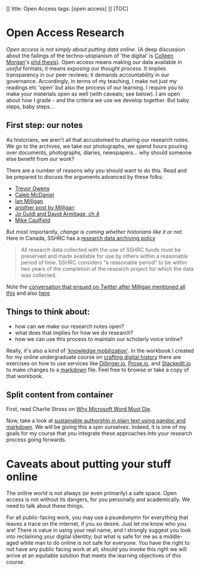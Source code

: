 [[
title: Open Access
tags: [open access]
]]
[TOC]

# Open Access Research

_Open access is not simply about putting data online._ (A deep discussion about the failings of the techno-utopianism of 'the digital' is [Colleen Morgan](https://middlesavagery.wordpress.com/)'s [phd thesis](https://www.academia.edu/2997156/Emancipatory_Digital_Archaeology)). Open access means making our data available in *useful* formats; it means *exposing our thought process*. It implies transparency in our peer reviews; it demands accountability in our governance. Accordingly, in terms of my teaching, I make not just my readings etc 'open' but also the process of our learning. I require you to make your materials open as well (with caveats; see below). I am open about how I grade - and the criteria we use we develop together. But baby steps, baby steps...

## First step: our notes
As historians, we aren't all that accustomed to sharing our research notes. We go to the archives, we take our photographs, we spend *hours* pouring over documents, photographs, diaries, newspapers... why should someone else benefit from *our* work?

There are a number of reasons why you should want to do this. Read and be prepared to discuss the arguments advanced by these folks:

+ [Trevor Owens](http://www.trevorowens.org/2008/03/sunrise-on-methodology-and-radical-transparency-of-sources-in-historical-writing/)
+ [Caleb McDaniel](http://wcm1.web.rice.edu/open-notebook-history.html)
+ [Ian Milligan](http://ianmilligan.ca/2014/10/23/sshrcs-research-data-archiving-policy-and-historians/)
+ [another post by Milligan](http://ianmilligan.ca/2014/01/27/why-canadas-open-data-initiative-matters-to-historians/)
+ [Jo Guldi and David Armitage, ch 4](http://historymanifesto.cambridge.org/read/chapter-4-big-questions-big-data/)
+ [Mike Caulfield](http://hapgood.us/2014/11/06/federated-education-new-directions-in-digital-collaboration/)

But most importantly, *change is coming whether historians like it or not*. Here in Canada, SSHRC has a [research data archiving policy](http://www.sshrc-crsh.gc.ca/about-au_sujet/policies-politiques/statements-enonces/edata-donnees_electroniques-eng.aspx)

> All research data collected with the use of SSHRC funds must be preserved and made available for use by others within a reasonable period of time. SSHRC considers “a reasonable period” to be within two years of the completion of the research project for which the data was collected.

Note the [conversation that ensued on Twitter after Milligan mentioned all this](https://twitter.com/ianmilligan1/status/524932470001897472) and also [here](https://twitter.com/ianmilligan1/status/524932589875101697)

## Things to think about: 
+ how can we make our research notes open? 
+ what does that implies for how we do research?
+ how we can use this process to maintain our scholarly voice online?

Really, it's also a kind of ['knowledge mobilization'](http://www.sshrc-crsh.gc.ca/society-societe/community-communite/index-eng.aspx#2). In the workbook I created for my online undergraduate course on [crafting digital history](http://workbook.craftingdigitalhistory.ca/Open-Access-Research/Exercises/) there are exercises on how to use services like [Dillinger.io](http://dillinger.io), [Prose.io](http://prose.io), and [Stackedit.io](http://stackedit.io) to make changes to a [markdown](http://daringfireball.net/projects/markdown/) file. Feel free to browse or take a copy of that workbook.

## Split content from container

First, read Charlie Stross on [Why Microsoft Word Must Die](http://www.antipope.org/charlie/blog-static/2013/10/why-microsoft-word-must-die.html).

Now, take a look at [sustainable authorship in plain text using pandoc and markdown](http://programminghistorian.org/lessons/sustainable-authorship-in-plain-text-using-pandoc-and-markdown). We will be giving this a spin ourselves. Indeed, it is one of my goals for my course that you integrate these approaches into your research process going forwards.

# Caveats about putting your stuff online

The online world is not always (or even primarily) a safe space. Open access is not without its dangers, for you personally and academically. We need to talk about these things. 

For all public-facing work, you may use a psuedonymn for everything that leaves a trace on the internet, if you so desire. Just let me know who you are! There is value in using your real name, and I strongly suggest you look into reclaiming your digital identity; but what is safe for me as a middle-aged white man to do online is not safe for everyone. You have the right to not have any public facing work at all; should you invoke this right we will arrive at an equitable solution that meets the learning objectives of this course.




